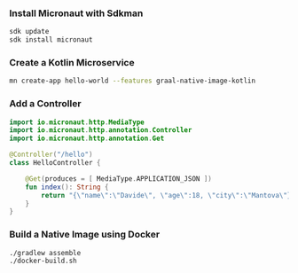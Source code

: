 ### Install Micronaut with Sdkman

```bash
sdk update
sdk install micronaut
```

### Create a Kotlin Microservice

```bash
mn create-app hello-world --features graal-native-image-kotlin
```

### Add a Controller

```kotlin
import io.micronaut.http.MediaType
import io.micronaut.http.annotation.Controller
import io.micronaut.http.annotation.Get

@Controller("/hello")
class HelloController {

    @Get(produces = [ MediaType.APPLICATION_JSON ])
    fun index(): String {
        return "{\"name\":\"Davide\", \"age\":18, \"city\":\"Mantova\"}\n"
    }
}
```

### Build a Native Image using Docker

```bash
./gradlew assemble
./docker-build.sh
```
